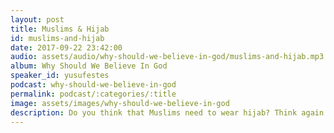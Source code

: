 ```yaml
---
layout: post
title: Muslims & Hijab
id: muslims-and-hijab
date: 2017-09-22 23:42:00
audio: assets/audio/why-should-we-believe-in-god/muslims-and-hijab.mp3
album: Why Should We Believe In God
speaker_id: yusufestes
podcast: why-should-we-believe-in-god
permalink: podcast/:categories/:title
image: assets/images/why-should-we-believe-in-god
description: Do you think that Muslims need to wear hijab? Think again.
---
```

